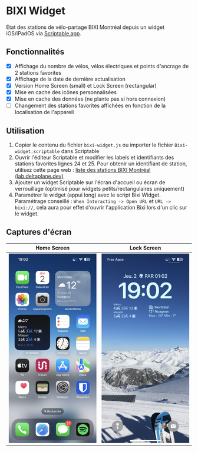 # BIXI Widget
État des stations de vélo-partage BIXI Montréal depuis un widget iOS/iPadOS via [Scriptable.app](https://scriptable.app).

## Fonctionnalités
- [x] Affichage du nombre de vélos, vélos électriques et points d'ancrage de 2 stations favorites
- [x] Affichage de la date de dernière actualisation
- [x] Version Home Screen (small) et Lock Screen (rectangular)
- [x] Mise en cache des icônes personnalisées
- [x] Mise en cache des données (ne plante pas si hors connexion)
- [ ] Changement des stations favorites affichées en fonction de la localisation de l'appareil

## Utilisation
1. Copier le contenu du fichier `bixi-widget.js` ou importer le fichier `Bixi-widget.scriptable` dans Scriptable
2. Ouvrir l'éditeur Scriptable et modifier les labels et identifiants des stations favorites lignes 24 et 25. Pour obtenir un identifiant de station, utilisez cette page web : [liste des stations BIXI Montréal (lab.deltaplane.dev)](https://lab.deltaplane.dev/bixiwidget/stations.html)
3. Ajouter un widget Scriptable sur l'écran d'accueil ou écran de verrouillage (optimisé pour widgets petits/rectangulaires uniquement)
4. Paramétrer le widget (appui long) avec le script Bixi Widget. Paramétrage conseillé : `When Interacting -> Open URL` et `URL -> bixi://`, cela aura pour effet d'ouvrir l'application Bixi lors d'un clic sur le widget.

## Captures d'écran
| Home Screen                       | Lock Screen                       |
|-----------------------------------|-----------------------------------|
| ![](.github/Demo_HomeScreen.jpeg) | ![](.github/Demo_LockScreen.jpeg) |
